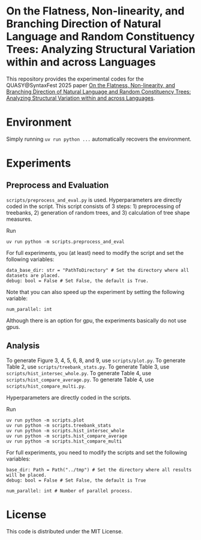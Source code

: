 # On the Flatness, Non-linearity, and Branching Direction of Natural Language and Random Constituency Trees: Analyzing Structural Variation within and across Languages

This repository provides the experimental codes for the QUASY@SyntaxFest 2025 paper [On the Flatness, Non-linearity, and Branching Direction of Natural Language and Random Constituency Trees: Analyzing Structural Variation within and across Languages](https://aclanthology.org/2025.quasy-1.12/).

# Environment

Simply running `uv run python ...` automatically recovers the environment.

# Experiments

## Preprocess and Evaluation

`scripts/preprocess_and_eval.py` is used. Hyperparameters are directly coded in the script.
This script consists of 3 steps: 1) preprocessing of treebanks, 2) generation of random trees, and 3) calculation of tree shape measures.

Run

```
uv run python -m scripts.preprocess_and_eval
```

For full experiments, you (at least) need to modify the script and set the following variables:

```
data_base_dir: str = "PathToDirectory" # Set the directory where all datasets are placed.
debug: bool = False # Set False, the default is True.
```

Note that you can also speed up the experiment by setting the following variable:

```
num_parallel: int
```

Although there is an option for gpu, the experiments basically do not use gpus.

## Analysis

To generate Figure 3, 4, 5, 6, 8, and 9, use `scripts/plot.py`.
To generate Table 2, use `scripts/treebank_stats.py`.
To generate Table 3, use `scripts/hist_intersec_whole.py`.
To generate Table 4, use `scripts/hist_compare_average.py`.
To generate Table 4, use `scripts/hist_compare_multi.py`.

Hyperparameters are directly coded in the scripts.

Run

```
uv run python -m scripts.plot
uv run python -m scripts.treebank_stats
uv run python -m scripts.hist_intersec_whole
uv run python -m scripts.hist_compare_average
uv run python -m scripts.hist_compare_multi
```

For full experiments, you need to modify the scripts and set the following variables:

```
base_dir: Path = Path("../tmp") # Set the directory where all results will be placed.
debug: bool = False # Set False, the default is True

num_parallel: int # Number of parallel process.
```

# License

This code is distributed under the MIT License.
